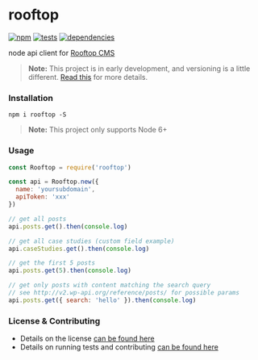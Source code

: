 # rooftop

[![npm](http://img.shields.io/npm/v/rooftop-client.svg?style=flat)](https://badge.fury.io/js/rooftop-client) [![tests](http://img.shields.io/travis/carrot/rooftop-node/master.svg?style=flat)](https://travis-ci.org/carrot/rooftop-node) [![dependencies](https://img.shields.io/david/carrot/rooftop-node.svg?style=flat)](https://david-dm.org/carrot/rooftop-node)

node api client for [Rooftop CMS](https://www.rooftopcms.com/)

> **Note:** This project is in early development, and versioning is a little different. [Read this](http://markup.im/#q4_cRZ1Q) for more details.

### Installation

`npm i rooftop -S`

> **Note:** This project only supports Node 6+

### Usage

```js
const Rooftop = require('rooftop')

const api = Rooftop.new({
  name: 'yoursubdomain',
  apiToken: 'xxx'
})

// get all posts
api.posts.get().then(console.log)

// get all case studies (custom field example)
api.caseStudies.get().then(console.log)

// get the first 5 posts
api.posts.get(5).then(console.log)

// get only posts with content matching the search query
// see http://v2.wp-api.org/reference/posts/ for possible params
api.posts.get({ search: 'hello' }).then(console.log)
```

### License & Contributing

- Details on the license [can be found here](LICENSE.md)
- Details on running tests and contributing [can be found here](contributing.md)
